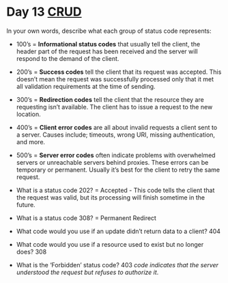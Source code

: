 # Day 13 [CRUD](https://www.moesif.com/blog/technical/api-design/Which-HTTP-Status-Code-To-Use-For-Every-CRUD-App/)


In your own words, describe what each group of status code represents:
- 100’s = **Informational status codes** that usually tell the client, the header part of the request has been received and the server will respond to the demand of the client. 

- 200’s = **Success codes** tell the client that its request was accepted. This doesn’t mean the request was successfully processed only that it met all validation requirements at the time of sending.

- 300’s = **Redirection codes** tell the client that the resource they are requesting isn’t available. The client has to issue a request to the new location.


- 400’s = **Client error codes** are all about invalid requests a client sent to a server. Causes include; timeouts, wrong URI, missing authentication, and more. 

- 500’s = **Server error codes** often indicate problems with overwhelmed servers or unreachable servers behind proxies. These errors can be temporary or permanent. Usually it’s best for the client to retry the same request.


-  What is a status code 202? = Accepted - This code tells the client that the request was valid, but its processing will finish sometime in the future.

- What is a status code 308? = Permanent Redirect 

- What code would you use if an update didn’t return data to a client? 404

-  What code would you use if a resource used to exist but no longer does? 308

- What is the ‘Forbidden’ status code? 403 *code indicates that the server understood the request but refuses to authorize it*.


